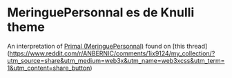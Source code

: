 # MeringuePersonnal es de Knulli theme

An interpretation of [Primal (MeringuePersonnal)](https://www.reddit.com/user/MeringuePersonal3407/) found on [this thread] (https://www.reddit.com/r/ANBERNIC/comments/1ix9124/my_collection/?utm_source=share&utm_medium=web3x&utm_name=web3xcss&utm_term=1&utm_content=share_button)
